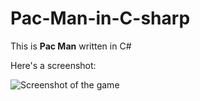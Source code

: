 # Pac-Man-in-C-sharp
This is **Pac Man** written in C#

Here's a screenshot:

![Screenshot of the game](https://res.cloudinary.com/di24lsdsl/image/upload/v1650236187/pac-man-game-screenshot_lovvrp.png)



